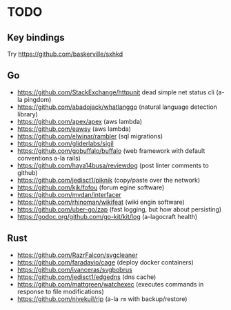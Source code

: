 # TODO

## Key bindings

Try https://github.com/baskerville/sxhkd

## Go

* https://github.com/StackExchange/httpunit dead simple net status cli (a-la pingdom)
* https://github.com/abadojack/whatlanggo (natural language detection library)
* https://github.com/apex/apex (aws lambda)
* https://github.com/eawsy (aws lambda)
* https://github.com/elwinar/rambler (sql migrations)
* https://github.com/gliderlabs/sigil
* https://github.com/gobuffalo/buffalo (web framework with default conventions a-la rails)
* https://github.com/haya14busa/reviewdog (post linter comments to github)
* https://github.com/jedisct1/piknik (copy/paste over the network)
* https://github.com/kjk/fofou (forum egine software)
* https://github.com/mvdan/interfacer
* https://github.com/rhinoman/wikifeat (wiki engin software)
* https://github.com/uber-go/zap (fast logging, but how about persisting)
* https://godoc.org/github.com/go-kit/kit/log (a-lagocraft health)

## Rust

* https://github.com/RazrFalcon/svgcleaner
* https://github.com/faradayio/cage (deploy docker containers)
* https://github.com/ivanceras/svgbobrus
* https://github.com/jedisct1/edgedns (dns cache)
* https://github.com/mattgreen/watchexec (executes commands in response to file modifications)
* https://github.com/nivekuil/rip (a-la `rm` with backup/restore)
